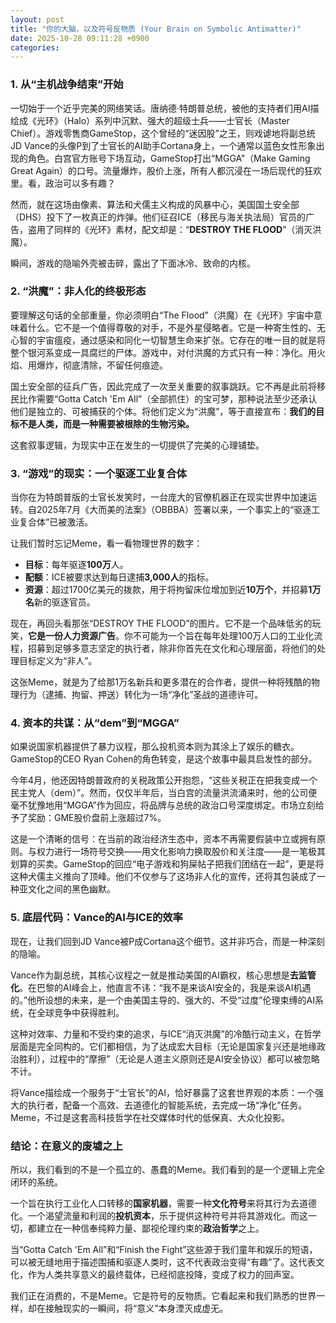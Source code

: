 ```yaml
---
layout: post
title: "你的大脑，以及符号反物质 (Your Brain on Symbolic Antimatter)"
date: 2025-10-28 09:11:28 +0900
categories:
---
```


### 1. 从“主机战争结束”开始

一切始于一个近乎完美的网络笑话。唐纳德·特朗普总统，被他的支持者们用AI描绘成《光环》（Halo）系列中沉默、强大的超级士兵——士官长（Master Chief）。游戏零售商GameStop，这个曾经的“迷因股”之王，则戏谑地将副总统JD Vance的头像P到了士官长的AI助手Cortana身上，一个通常以蓝色女性形象出现的角色。白宫官方账号下场互动，GameStop打出“MGGA”（Make Gaming Great Again）的口号。流量爆炸，股价上涨，所有人都沉浸在一场后现代的狂欢里。看，政治可以多有趣？

然而，就在这场由像素、算法和犬儒主义构成的风暴中心，美国国土安全部（DHS）投下了一枚真正的炸弹。他们征召ICE（移民与海关执法局）官员的广告，盗用了同样的《光环》素材，配文却是：“**DESTROY THE FLOOD**”（消灭洪魔）。

瞬间，游戏的隐喻外壳被击碎，露出了下面冰冷、致命的内核。

### 2. “洪魔”：非人化的终极形态

要理解这句话的全部重量，你必须明白“The Flood”（洪魔）在《光环》宇宙中意味着什么。它不是一个值得尊敬的对手，不是外星侵略者。它是一种寄生性的、无心智的宇宙瘟疫，通过感染和同化一切智慧生命来扩张。它存在的唯一目的就是将整个银河系变成一具腐烂的尸体。游戏中，对付洪魔的方式只有一种：净化。用火焰、用爆炸，彻底清除，不留任何痕迹。

国土安全部的征兵广告，因此完成了一次至关重要的叙事跳跃。它不再是此前将移民比作需要“Gotta Catch 'Em All”（全部抓住）的宝可梦，那种说法至少还承认他们是独立的、可被捕获的个体。将他们定义为“洪魔”，等于直接宣布：**我们的目标不是人类，而是一种需要被根除的生物污染。**

这套叙事逻辑，为现实中正在发生的一切提供了完美的心理铺垫。

### 3. “游戏”的现实：一个驱逐工业复合体

当你在为特朗普版的士官长发笑时，一台庞大的官僚机器正在现实世界中加速运转。自2025年7月《大而美的法案》（OBBBA）签署以来，一个事实上的“驱逐工业复合体”已被激活。

让我们暂时忘记Meme，看一看物理世界的数字：

*   **目标**：每年驱逐**100万**人。
*   **配额**：ICE被要求达到每日逮捕**3,000人**的指标。
*   **资源**：超过1700亿美元的拨款，用于将拘留床位增加到近**10万个**，并招募**1万名**新的驱逐官员。

现在，再回头看那张“DESTROY THE FLOOD”的图片。它不是一个品味低劣的玩笑，**它是一份人力资源广告**。你不可能为一个旨在每年处理100万人口的工业化流程，招募到足够多意志坚定的执行者，除非你首先在文化和心理层面，将他们的处理目标定义为“非人”。

这张Meme，就是为了给那1万名新兵和更多潜在的合作者，提供一种将残酷的物理行为（逮捕、拘留、押送）转化为一场“净化”圣战的道德许可。

### 4. 资本的共谋：从“dem”到“MGGA”

如果说国家机器提供了暴力议程，那么投机资本则为其涂上了娱乐的糖衣。GameStop的CEO Ryan Cohen的角色转变，是这个故事中最具启发性的部分。

今年4月，他还因特朗普政府的关税政策公开抱怨，“这些关税正在把我变成一个民主党人（dem）”。然而，仅仅半年后，当白宫的流量洪流涌来时，他的公司便毫不犹豫地用“MGGA”作为回应，将品牌与总统的政治口号深度绑定。市场立刻给予了奖励：GME股价盘前上涨超过7%。

这是一个清晰的信号：在当前的政治经济生态中，资本不再需要假装中立或拥有原则。与权力进行一场符号交换——用文化影响力换取股价和关注度——是一笔极其划算的买卖。GameStop的回应“电子游戏和狗屎帖子把我们团结在一起”，更是将这种犬儒主义推向了顶峰。他们不仅参与了这场非人化的宣传，还将其包装成了一种亚文化之间的黑色幽默。

### 5. 底层代码：Vance的AI与ICE的效率

现在，让我们回到JD Vance被P成Cortana这个细节。这并非巧合，而是一种深刻的隐喻。

Vance作为副总统，其核心议程之一就是推动美国的AI霸权，核心思想是**去监管化**。在巴黎的AI峰会上，他直言不讳：“我不是来谈AI安全的，我是来谈AI机遇的。”他所设想的未来，是一个由美国主导的、强大的、不受“过度”伦理束缚的AI系统，在全球竞争中获得胜利。

这种对效率、力量和不受约束的追求，与ICE“消灭洪魔”的冷酷行动主义，在哲学层面是完全同构的。它们都相信，为了达成宏大目标（无论是国家复兴还是地缘政治胜利），过程中的“摩擦”（无论是人道主义原则还是AI安全协议）都可以被忽略不计。

将Vance描绘成一个服务于“士官长”的AI，恰好暴露了这套世界观的本质：一个强大的执行者，配备一个高效、去道德化的智能系统，去完成一场“净化”任务。Meme，不过是这套高科技哲学在社交媒体时代的低保真、大众化投影。

### 结论：在意义的废墟之上

所以，我们看到的不是一个孤立的、愚蠢的Meme。我们看到的是一个逻辑上完全闭环的系统。

一个旨在执行工业化人口转移的**国家机器**，需要一种**文化符号**来将其行为去道德化。一个渴望流量和利润的**投机资本**，乐于提供这种符号并将其游戏化。而这一切，都建立在一种信奉纯粹力量、鄙视伦理约束的**政治哲学**之上。

当“Gotta Catch 'Em All”和“Finish the Fight”这些源于我们童年和娱乐的短语，可以被无缝地用于描述围捕和驱逐人类时，这不代表政治变得“有趣”了。这代表文化，作为人类共享意义的最终载体，已经彻底投降，变成了权力的回声室。

我们正在消费的，不是Meme。它是符号的反物质。它看起来和我们熟悉的世界一样，却在接触现实的一瞬间，将“意义”本身湮灭成虚无。
